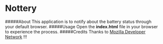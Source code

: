 Nottery
=======
#####About
This application is to notify about the battery status through your default browser.
#####Usage
Open the **index.html** file in your browser to experience the process.
#####Credits
Thanks to [Mozilla Developer Network](https://developer.mozilla.org) !!!
